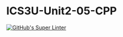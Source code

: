 # ICS3U-Unit2-05-CPP

[![GitHub's Super Linter](https://github.com/Andrew-Ten-Den/ICS3U-Unit2-05-CPP/workflows/GitHub's%20Super%20Linter/badge.svg)](https://github.com/Andrew-Ten-Den/ICS3U-Unit2-05-CPP/actions)
